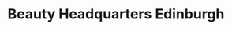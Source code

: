 ---
title: "Beauty Headquarters Edinburgh"
url: /edinburgh/beauty-headquarters-edinburgh/
shop: beauty
---